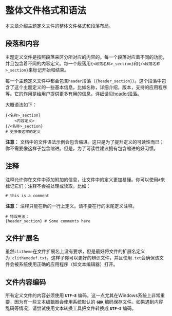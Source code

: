 # 整体文件格式和语法

本文章介绍主题定义文件的整体文件格式和段落布局。

## 段落和内容

主题定义文件是按照段落来区分所对应的内容的。每一个段落对应着不同的功能，并且包含着不同的内容定义。每一个段落用`{<段落名称>_section}`和`{/<段落名称>_section}`来标记开始和结束。

每一个主题定义文件中都会包含`header`段落（`{header_section}`）。这个段落中包含了这个主题定义的一些基本信息，比如名称，详细介绍，版本，支持的应用程序等。它的作用是给用户提供更多有用的信息。详细请见[header段落](header段落.md)。

大概语法如下：

```plaintext
{<名称>_section}
    <内容定义>
{/<名称>_section}
# 更多像这样的定义
```

**注意：** 文档中的文件语法示例会包含缩进。这只是为了提升定义的可读性而已；你不需要像这样子包含缩进。但是，为了可读性建议拥有包含缩进的好习惯。

## 注释

注释允许你在文件中添加附加的信息，让文件中的定义更加易懂。你可以使用`#`来标记它们；注释不会被处理或读取。比如：

```plaintext
# this is a comment
```

**注意：** 注释只能在新的一行上定义。请不要在行的末尾定义注释。

```plaintext
# 错误用法：
{header_section} # Some comments here
```

## 文件扩展名

虽然`clitheme`在文件扩展名上没有要求，但是最好将文件的扩展名定义为`.clithemedef.txt`。这样子你可以更好的辨识文件，并且使用`.txt`会确保该文件会被系统使用正确的应用程序（如文本编辑器）打开。

## 文件内容编码

所有定义文件的内容必须使用 **`UTF-8`** 编码。这一点尤其在Windows系统上非常重要，因为有一些文本编辑器会使用系统默认的 **`GBK`** 编码保存文件。如果遇到内容乱码等情况，请尝试使用文本转换工具把文件转换成 **`UTF-8`** 编码。